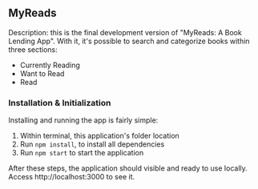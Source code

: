 ## MyReads

Description: this is the final development version of "MyReads: A Book Lending App".
With it, it's possible to search and categorize books within three sections:

- Currently Reading
- Want to Read
- Read

### Installation & Initialization
Installing and running the app is fairly simple:

1. Within terminal, this application's folder location
2. Run `npm install`, to install all dependencies
3. Run `npm start` to start the application

After these steps, the application should visible and ready to use locally.
Access http://localhost:3000 to see it.
